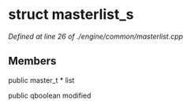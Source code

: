 # struct masterlist_s

*Defined at line 26 of ./engine/common/masterlist.cpp*

## Members

public master_t * list

public qboolean modified



